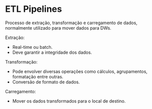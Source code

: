 # ETL Pipelines
Processo de extração, transformação e carregamento de dados, normalmente utilizado para mover dados para DWs.

Extração:

- Real-time ou batch.
- Deve garantir a integridade dos dados.

Transformação:

- Pode envolver diversas operações como cálculos, agrupamentos, formatação entre outras.
- Conversão de formato de dados.

Carregamento:

- Mover os dados transformados para o local de destino.